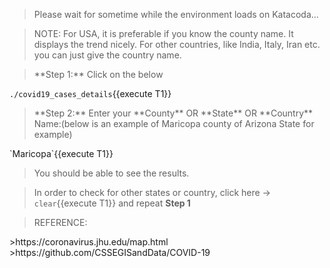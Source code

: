 <blockquote>Please wait for sometime while the environment loads on Katacoda...</blockquote>

>NOTE: 
>For USA, it is preferable if you know the county name. It displays the trend nicely.
>For other countries, like India, Italy, Iran etc. you can just give the country name.

<blockquote>**Step 1:** Click on the below</blockquote>

`./covid19_cases_details`{{execute T1}}

<blockquote>**Step 2:** Enter your **County** OR **State** OR **Country** Name:(below is an example of Maricopa county of Arizona State for example)</blockquote>
`Maricopa`{{execute T1}}

>You should be able to see the results. 

>In order to check for other states or country, click here -> `clear`{{execute T1}} and repeat **Step 1**


<blockquote>REFERENCE:</blockquote>
>https://coronavirus.jhu.edu/map.html
>https://github.com/CSSEGISandData/COVID-19


